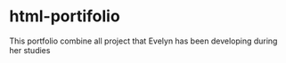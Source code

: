 # html-portifolio
This portfolio combine all project that Evelyn has been developing during her studies

